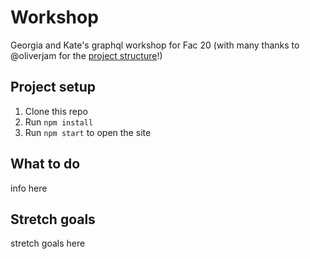# Workshop

Georgia and Kate's graphql workshop for Fac 20 (with many thanks to @oliverjam for the [project structure](https://github.com/oliverjam/react-food-workshop)!)

## Project setup

1. Clone this repo
1. Run `npm install`
1. Run `npm start` to open the site

## What to do

info here

## Stretch goals

stretch goals here
